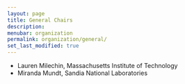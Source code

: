 ```yaml
---
layout: page
title: General Chairs
description: 
menubar: organization
permalink: organization/general/
set_last_modified: true
---
```


- Lauren Milechin, Massachusetts Institute of Technology
- Miranda Mundt, Sandia National Laboratories
